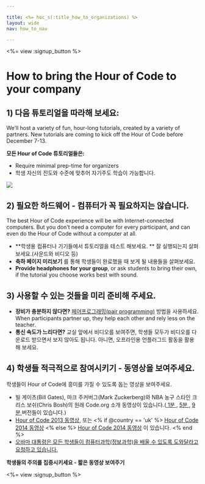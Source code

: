 ```yaml
---

title: <%= hoc_s(:title_how_to_organizations) %>
layout: wide
nav: how_to_nav

---
```


<%= view :signup_button %>

# How to bring the Hour of Code to your company

## 1) 다음 튜토리얼을 따라해 보세요:

We’ll host a variety of fun, hour-long tutorials, created by a variety of partners. New tutorials are coming to kick off the Hour of Code before December 7-13.

**모든 Hour of Code 튜토리얼들은:**

  * Require minimal prep-time for organizers
  * 학생 자신의 진도와 수준에 맞추어 자기주도 학습이 가능합니다.

[![](<%= resolve_url('https://code.org/images/tutorials.png') %>)](<%= resolve_url('https://code.org/learn') %>)

## 2) 필요한 하드웨어 - 컴퓨터가 꼭 필요하지는 않습니다.

The best Hour of Code experience will be with Internet-connected computers. But you don’t need a computer for every participant, and can even do the Hour of Code without a computer at all.

  * **학생용 컴퓨터나 기기들에서 튜토리얼을 테스트 해보세요. ** 잘 실행되는지 살펴보세요.(사운드와 비디오 등)
  * **축하 페이지 미리보기** 를 통해 학생들이 완료했을 때 보게 될 내용들을 살펴보세요. 
  * **Provide headphones for your group**, or ask students to bring their own, if the tutorial you choose works best with sound.

## 3) 사용할 수 있는 것들을 미리 준비해 주세요.

  * **장비가 충분하지 않다면?** [페어프로그래밍(pair programming)](http://www.ncwit.org/resources/pair-programming-box-power-collaborative-learning) 방법을 사용하세요. When participants partner up, they help each other and rely less on the teacher.
  * **통신 속도가 느리다면?** 교실 앞에서 비디오를 보여주면, 학생들 모두가 비디오를 다운로드 받으면서 보지 않아도 됩니다. 아니면, 오프라인용 언플러그드 활동을 활용해 보세요. 

## 4) 학생들 적극적으로 참여시키기 - 동영상을 보여주세요.

학생들이 Hour of Code에 흥미를 가질 수 있도록 돕는 영상을 보여주세요.

  * 빌 게이츠(Bill Gates), 마크 주커버그(Mark Zuckerberg)와 NBA 농구 스타인 크리스 보쉬(Chris Bosh)의 원래 Code.org 소개 동영상이 있습니다.([ 1분 ](https://www.youtube.com/watch?v=qYZF6oIZtfc), [ 5분 ](https://www.youtube.com/watch?v=nKIu9yen5nc), [ 9분 ](https://www.youtube.com/watch?v=dU1xS07N-FA) 버전들이 있습니다.)
  * [Hour of Code 2013 동영상](https://www.youtube.com/watch?v=FC5FbmsH4fw), 또는 <% if @country == 'uk' %> [Hour of Code 2014 동영상](https://www.youtube.com/watch?v=96B5-JGA9EQ) <% else %> [Hour of Code 2014 동영상](https://www.youtube.com/watch?v=rH7AjDMz_dc&index=2&list=PLzdnOPI1iJNe1WmdkMG-Ca8cLQpdEAL7Q) 이 있습니다. <% end %>
  * [오바마 대통령은 모든 학생들이 컴퓨터과학(정보과학)을 배울 수 있도록 도와달라고 요청하고 있습니다.](https://www.youtube.com/watch?v=6XvmhE1J9PY)

**학생들의 주의를 집중시키세요 - 짧은 동영상 보여주기**

<%= view :signup_button %>